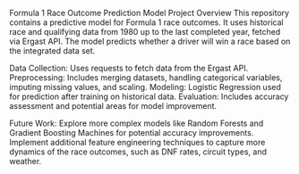 Formula 1 Race Outcome Prediction Model
Project Overview
This repository contains a predictive model for Formula 1 race outcomes. It uses historical race and qualifying data from 1980 up to the last completed year, fetched via Ergast API. The model predicts whether a driver will win a race based on the integrated data set.

Data Collection: Uses requests to fetch data from the Ergast API.
Preprocessing: Includes merging datasets, handling categorical variables, imputing missing values, and scaling.
Modeling: Logistic Regression used for prediction after training on historical data.
Evaluation: Includes accuracy assessment and potential areas for model improvement.

Future Work:
Explore more complex models like Random Forests and Gradient Boosting Machines for potential accuracy improvements.
Implement additional feature engineering techniques to capture more dynamics of the race outcomes, such as DNF rates, circuit types, and weather.
